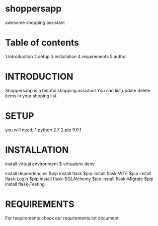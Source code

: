 # shoppersapp
awesome shopping assistant

Table of contents
=================
1.Introduction
2.setup
3.installation
4.requirements
5.author


INTRODUCTION
============
Shoppersapp is a helpful shopping assistant.You can list,update delete items in your shoping list.


SETUP
=====
you will need;
1.python 2.7
2.pip 9.0.1

INSTALLATION
============
install virtual environment
$ virtualenv denv

install dependencies
$pip install flask
$pip install flask-WTF
$pip install flask-Login
$pip install flask-SQLAlchemy
$pip install flask-Migrate
$pip install flask-Testing

REQUIREMENTS
============
For requirements check our requirements.txt document
